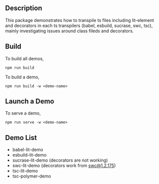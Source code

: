 ## Description

This package demonstrates how to transpile ts files including lit-element and decorators in each ts transpilers (babel, esbuild, sucrase, swc, tsc), mainly investigating issues around class fileds and decorators.

## Build

To build all demos,

```
npm run build
```

To build a demo,

```
npm run build -w <demo-name>
```

## Launch a Demo

To serve a demo,

```
npm run serve -w <demo-name>
```

## Demo List

- babel-lit-demo
- esbuild-lit-demo
- sucrase-lit-demo (decorators are not working)
- swc-lit-demo (decorators work from swc@1.2.175)
- tsc-lit-demo
- tsc-polymer-demo
